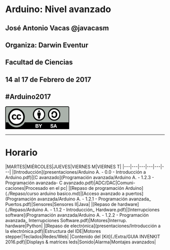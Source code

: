 # Arduino: Nivel avanzado


## José Antonio Vacas @javacasm
## Organiza: Darwin Eventur
## Facultad de Ciencias
## 14 al 17 de Febrero de 2017
##								#Arduino2017

![CC](./images/Licencia_CC_peque.png)

* * *

# Horario

|MARTES|MIÉRCOLES|JUEVES|VIERNES M|VIERNES T|
|---|---|---|---|---|---|
|[Introducción](presentaciones/Arduino A. - 0.0 - Introducción a Arduino.pdf)|[C avanzado](Programación avanzada/Arduino A. - 1.2.3 - Programación avanzada- C avanzado.pdf)|ADC/DAC|Comuni- caciones|Procesado en el pc|
|[Repaso de programación Arduino](./Repaso/curso arduino basico.md)|[Acceso avanzado a puertos](Programación avanzada/Arduino A. - 1.2.1 - Programación avanzada_ Puertos.pdf)|Sensores|Sensores II|Java|
|[Repaso de hardware](./Repaso/Arduino A. - 1.1.2 - Introducción_ Hardware.pdf)|[Interrupciones software](Programación avanzada/Arduino A. - 1.2.2 - Programación avanzada_ Interrupciones Software.pdf)|Motores|Interrup. hardware|Python|
|[Repaso de electrónica](presentaciones/Introducción a la electrónica.pdf)|Estructura del IDE|Motores stepper|Teclados|Redes/Web|
|Contenido del [Kit](./Extra/GUIA INVENKIT 2016.pdf)|Displays & matrices leds|Sonido|Alarma|Montajes avanzados|
